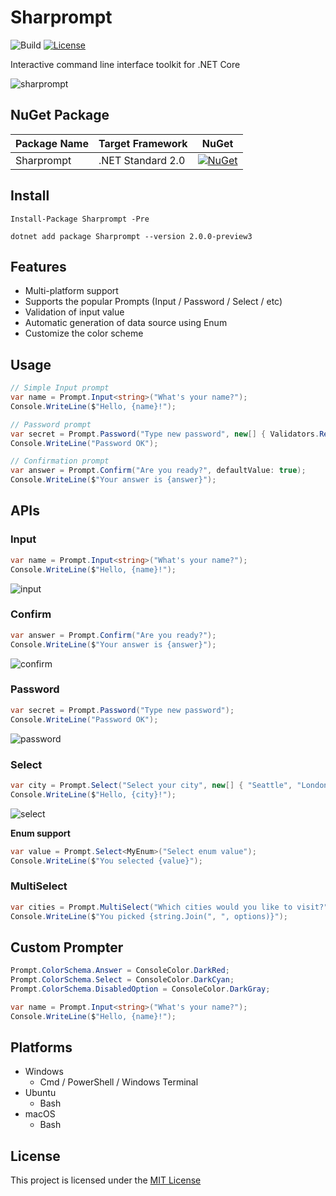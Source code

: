 # Sharprompt

![Build](https://github.com/shibayan/Sharprompt/workflows/Build/badge.svg)
[![License](https://img.shields.io/github/license/shibayan/Sharprompt.svg)](https://github.com/shibayan/Sharprompt/blob/master/LICENSE)

Interactive command line interface toolkit for .NET Core

![sharprompt](https://user-images.githubusercontent.com/1356444/62227794-87506e00-b3f7-11e9-84ae-06c9a900448b.gif)

## NuGet Package

Package Name | Target Framework | NuGet
---|---|---
Sharprompt | .NET Standard 2.0 | [![NuGet](https://img.shields.io/nuget/vpre/Sharprompt.svg)](https://www.nuget.org/packages/Sharprompt/2.0.0-preview3)

## Install

```
Install-Package Sharprompt -Pre
```

```
dotnet add package Sharprompt --version 2.0.0-preview3
```

## Features

- Multi-platform support
- Supports the popular Prompts (Input / Password / Select / etc)
- Validation of input value
- Automatic generation of data source using Enum
- Customize the color scheme

## Usage

```csharp
// Simple Input prompt
var name = Prompt.Input<string>("What's your name?");
Console.WriteLine($"Hello, {name}!");

// Password prompt
var secret = Prompt.Password("Type new password", new[] { Validators.Required(), Validators.MinLength(8) });
Console.WriteLine("Password OK");

// Confirmation prompt
var answer = Prompt.Confirm("Are you ready?", defaultValue: true);
Console.WriteLine($"Your answer is {answer}");
```

## APIs

### Input

```csharp
var name = Prompt.Input<string>("What's your name?");
Console.WriteLine($"Hello, {name}!");
```

![input](https://user-images.githubusercontent.com/1356444/62228275-50c72300-b3f8-11e9-8d51-63892e8eeaaa.gif)

### Confirm

```csharp
var answer = Prompt.Confirm("Are you ready?");
Console.WriteLine($"Your answer is {answer}");
```

![confirm](https://user-images.githubusercontent.com/1356444/62229064-e0210600-b3f9-11e9-8c52-b9c9257811c0.gif)

### Password

```csharp
var secret = Prompt.Password("Type new password");
Console.WriteLine("Password OK");
```

![password](https://user-images.githubusercontent.com/1356444/62228952-9fc18800-b3f9-11e9-98ea-3aa52ee84e93.gif)

### Select

```csharp
var city = Prompt.Select("Select your city", new[] { "Seattle", "London", "Tokyo" });
Console.WriteLine($"Hello, {city}!");
```

![select](https://user-images.githubusercontent.com/1356444/62228719-2de93e80-b3f9-11e9-8be5-f19e6ef58aeb.gif)

**Enum support**

```csharp
var value = Prompt.Select<MyEnum>("Select enum value");
Console.WriteLine($"You selected {value}");
```

### MultiSelect

```csharp
var cities = Prompt.MultiSelect("Which cities would you like to visit?", new[] { "Seattle", "London", "Tokyo", "New York", "Singapore", "Shanghai" }, pageSize: 3);
Console.WriteLine($"You picked {string.Join(", ", options)}");
```

## Custom Prompter

```csharp
Prompt.ColorSchema.Answer = ConsoleColor.DarkRed;
Prompt.ColorSchema.Select = ConsoleColor.DarkCyan;
Prompt.ColorSchema.DisabledOption = ConsoleColor.DarkGray;

var name = Prompt.Input<string>("What's your name?");
Console.WriteLine($"Hello, {name}!");
```

## Platforms

- Windows
  - Cmd / PowerShell / Windows Terminal
- Ubuntu
  - Bash
- macOS
  - Bash

## License

This project is licensed under the [MIT License](https://github.com/shibayan/Sharprompt/blob/master/LICENSE)

